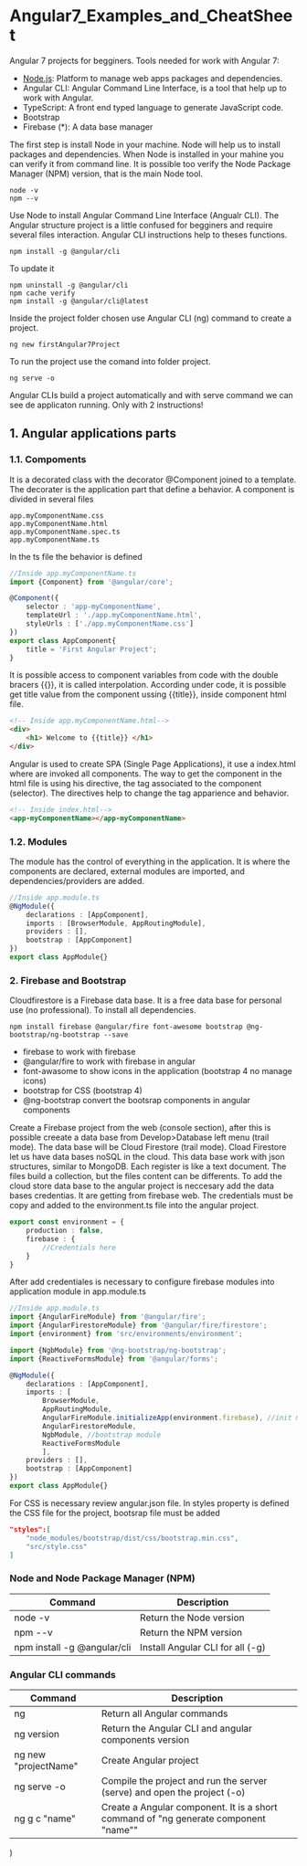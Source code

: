 # Angular7_Examples_and_CheatSheet
Angular 7 projects for begginers.
Tools needed for work with Angular 7:
- [Node.js](https://nodejs.org/es/): Platform to manage web apps packages and dependencies.
- Angular CLI: Angular Command Line Interface, is a tool that help up to work with Angular.
- TypeScript: A front end typed language to generate JavaScript code.
- Bootstrap
- Firebase (*): A data base manager

The first step is install Node in your machine. Node will help us to install packages and dependencies.
When Node is installed in your mahine you can verify it from command line. It is possible too verify the Node Package Manager (NPM) version, that is the main Node tool.

```command
node -v
npm --v
```

Use Node to install Angular Command Line Interface (Angualr CLI). The Angular structure project is a little confused for begginers and require several files interaction. Angular CLI instructions help to theses functions.

```command
npm install -g @angular/cli
```

To update it
```command
npm uninstall -g @angular/cli
npm cache verify
npm install -g @angular/cli@latest
```

Inside the project folder chosen use Angular CLI (ng) command to create a project.

```command
ng new firstAngular7Project
```

To run the project use the comand into folder project.
```command
ng serve -o
```

Angular CLIs build a project automatically and with serve command we can see de applicaton running. Only with 2 instructions!

## 1. Angular applications parts
### 1.1. Compoments
It is a decorated class with the decorator @Component joined to a template. The decorater is the application part that define a behavior. A component is divided in several files

````command
app.myComponentName.css
app.myComponentName.html
app.myComponentName.spec.ts
app.myComponentName.ts
````

In the ts file the behavior is defined

```` typescript
//Inside app.myComponentName.ts
import {Component} from '@angular/core';

@Component({
    selector : 'app-myComponentName',
    templateUrl : './app.myComponentName.html',
    styleUrls : ['./app.myComponentName.css']
})
export class AppComponent{
    title = 'First Angular Project';
}
````

It is possible access to component variables from code with the double bracers {{}}, it is called interpolation. According under code, it is possible get title value from the component ussing {{title}}, inside component html file.

```` html
<!-- Inside app.myComponentName.html-->
<div>
    <h1> Welcome to {{title}} </h1>
</div>
````

Angular is used to create SPA (Single Page Applications), it use a index.html where are invoked all components. The way to get the component in the html file is using his directive, the tag associated to the component (selector). The directives help to change the tag apparience and behavior.

```` html
<!-- Inside index.html-->
<app-myComponentName></app-myComponentName>
````
### 1.2. Modules
The module has the control of everything in the application. It is where the components are declared, external modules are imported, and dependencies/providers are added.

```` typescript
//Inside app.module.ts
@NgModule({
    declarations : [AppComponent],
    imports : [BrowserModule, AppRoutingModule],
    providers : [],
    bootstrap : [AppComponent]
})
export class AppModule{}
````

### 2. Firebase and Bootstrap
Cloudfirestore is a Firebase data base. It is a free data base for personal use (no professional). To install all dependencies.

```` command
npm install firebase @angular/fire font-awesome bootstrap @ng-bootstrap/ng-bootstrap --save
````

- firebase to work with firebase
- @angular/fire to work with firebase in angular
- font-awasome to show icons in the application (bootstrap 4 no manage icons)
- bootstrap for CSS (bootstrap 4)
- @ng-bootstrap convert the bootsrap components in angular components

Create a Firebase project from the web (console section), after this is possible creeate a data base from Develop>Database left menu (trail mode). The data base will be Cloud Firestore (trail mode).
Cload Firestore let us have data bases noSQL in the cloud. This data base work with json structures, similar to MongoDB. Each register is like a text document. The files build a collection, but the files content can be differents.
To add the cloud store data base to the angular project is neccesary add the data bases credentias. It are getting from firebase web. The credentials must be copy and added to the environment.ts file into the angular project.
```` typescript
export const environment = {
    production : false,
    firebase : {
        //Credentials here
    }
}
````
After add credentiales is necessary to configure firebase modules into application module in app.module.ts
```` typescript
//Inside app.module.ts
import {AngularFireModule} from '@angular/fire';
import {AngularFirestoreModule} from '@angular/fire/firestore';
import {environment} from 'src/environments/environment';

import {NgbModule} from '@ng-bootstrap/ng-bootstrap';
import {ReactiveFormsModule} from '@angular/forms';

@NgModule({
    declarations : [AppComponent],
    imports : [
        BrowserModule,
        AppRoutingModule,
        AngularFireModule.initializeApp(environment.firebase), //init module with environment properties
        AngularFirestoreModule,
        NgbModule, //bootstrap module
        ReactiveFormsModule
        ],
    providers : [],
    bootstrap : [AppComponent]
})
export class AppModule{}
````

For CSS is necessary review angular.json file. In styles property is defined the CSS file for the project, bootsrap file must be added
```` json
"styles":[
    "node_modules/bootstrap/dist/css/bootstrap.min.css",
    "src/style.css"
]
````

### Node and Node Package Manager (NPM)
| Command                     | Description                      |
| --------------------------- | -------------------------------- |
| node -v                     | Return the Node version          |
| npm --v                     | Return the NPM version           |
| npm install -g @angular/cli | Install Angular CLI for all (-g) |


### Angular CLI commands
| Command              | Description                                           |
| -------------------- | ----------------------------------------------------- |
| ng | Return all Angular commands |
| ng version           | Return the Angular CLI and angular components version |
| ng new "projectName" | Create Angular project                                |
| ng serve -o          | Compile the project and run the server (serve) and open the project (-o)      |
| ng g c "name" | Create a Angular component. It is a short command of "ng generate component "name"" |

)

